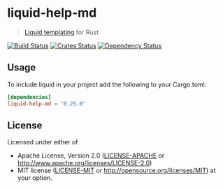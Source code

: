 liquid-help-md
===========

> [Liquid templating](http://liquidmarkup.org/) for Rust

[![Build Status](https://dev.azure.com/cobalt-org/cobalt-org/_apis/build/status/liquid-rust?branchName=master)](https://dev.azure.com/cobalt-org/cobalt-org/_build/latest?definitionId=1&branchName=master)
[![Crates Status](https://img.shields.io/crates/v/liquid.svg)](https://crates.io/crates/liquid)
[![Dependency Status](https://dependencyci.com/github/cobalt-org/liquid-rust/badge)](https://dependencyci.com/github/cobalt-org/liquid-rust)

Usage
----------

To include liquid in your project add the following to your Cargo.toml:

```toml
[dependencies]
liquid-help-md = "0.25.0"
```

## License

Licensed under either of

 * Apache License, Version 2.0 ([LICENSE-APACHE](LICENSE-APACHE) or http://www.apache.org/licenses/LICENSE-2.0)
 * MIT license ([LICENSE-MIT](LICENSE-MIT) or http://opensource.org/licenses/MIT)
  at your option.
